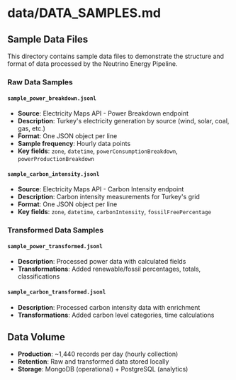 # data/DATA_SAMPLES.md

## Sample Data Files

This directory contains sample data files to demonstrate the structure and format of data processed by the Neutrino Energy Pipeline.

### Raw Data Samples

#### `sample_power_breakdown.jsonl`
- **Source**: Electricity Maps API - Power Breakdown endpoint
- **Description**: Turkey's electricity generation by source (wind, solar, coal, gas, etc.)
- **Format**: One JSON object per line
- **Sample frequency**: Hourly data points
- **Key fields**: `zone`, `datetime`, `powerConsumptionBreakdown`, `powerProductionBreakdown`

#### `sample_carbon_intensity.jsonl`
- **Source**: Electricity Maps API - Carbon Intensity endpoint  
- **Description**: Carbon intensity measurements for Turkey's grid
- **Format**: One JSON object per line
- **Key fields**: `zone`, `datetime`, `carbonIntensity`, `fossilFreePercentage`

### Transformed Data Samples

#### `sample_power_transformed.jsonl`
- **Description**: Processed power data with calculated fields
- **Transformations**: Added renewable/fossil percentages, totals, classifications

#### `sample_carbon_transformed.jsonl`
- **Description**: Processed carbon intensity data with enrichment
- **Transformations**: Added carbon level categories, time calculations

## Data Volume
- **Production**: ~1,440 records per day (hourly collection)
- **Retention**: Raw and transformed data stored locally
- **Storage**: MongoDB (operational) + PostgreSQL (analytics)